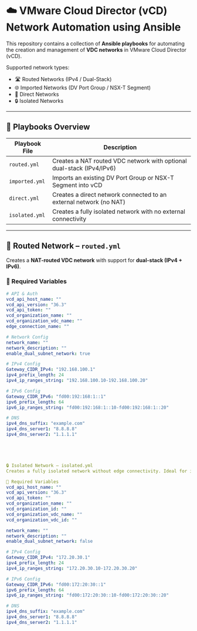 # ☁️ VMware Cloud Director (vCD) Network Automation using Ansible

This repository contains a collection of **Ansible playbooks** for automating the creation and management of **VDC networks** in VMware Cloud Director (vCD).

Supported network types:

- 🛣️ Routed Networks (IPv4 / Dual-Stack)
- 🌐 Imported Networks (DV Port Group / NSX-T Segment)
- 🔗 Direct Networks
- 🔒 Isolated Networks

---

## 📁 Playbooks Overview

| Playbook File        | Description                                                               |
|----------------------|---------------------------------------------------------------------------|
| `routed.yml`         | Creates a NAT routed VDC network with optional dual-stack (IPv4/IPv6)     |
| `imported.yml`       | Imports an existing DV Port Group or NSX-T Segment into vCD               |
| `direct.yml`         | Creates a direct network connected to an external network (no NAT)        |
| `isolated.yml`       | Creates a fully isolated network with no external connectivity            |

---

## 🚀 Routed Network – `routed.yml`

Creates a **NAT-routed VDC network** with support for **dual-stack (IPv4 + IPv6)**.

### 🔧 Required Variables

```yaml
# API & Auth
vcd_api_host_name: ""
vcd_api_version: "36.3"
vcd_api_token: ""
vcd_organization_name: ""
vcd_organization_vdc_name: ""
edge_connection_name: ""

# Network Config
network_name: ""
network_description: ""
enable_dual_subnet_network: true

# IPv4 Config
Gateway_CIDR_IPv4: "192.168.100.1"
ipv4_prefix_length: 24
ipv4_ip_ranges_string: "192.168.100.10-192.168.100.20"

# IPv6 Config
Gateway_CIDR_IPv6: "fd00:192:168:1::1"
ipv6_prefix_length: 64
ipv6_ip_ranges_string: "fd00:192:168:1::10-fd00:192:168:1::20"

# DNS
ipv4_dns_suffix: "example.com"
ipv4_dns_server1: "8.8.8.8"
ipv4_dns_server2: "1.1.1.1"





🔒 Isolated Network – isolated.yml
Creates a fully isolated network without edge connectivity. Ideal for internal-only VM communication.

🔧 Required Variables
vcd_api_host_name: ""
vcd_api_version: "36.3"
vcd_api_token: ""
vcd_organization_name: ""
vcd_organization_id: ""
vcd_organization_vdc_name: ""
vcd_organization_vdc_id: ""

network_name: ""
network_description: ""
enable_dual_subnet_network: false

# IPv4 Config
Gateway_CIDR_IPv4: "172.20.30.1"
ipv4_prefix_length: 24
ipv4_ip_ranges_string: "172.20.30.10-172.20.30.20"

# IPv6 Config
Gateway_CIDR_IPv6: "fd00:172:20:30::1"
ipv6_prefix_length: 64
ipv6_ip_ranges_string: "fd00:172:20:30::10-fd00:172:20:30::20"

# DNS
ipv4_dns_suffix: "example.com"
ipv4_dns_server1: "8.8.8.8"
ipv4_dns_server2: "1.1.1.1"
